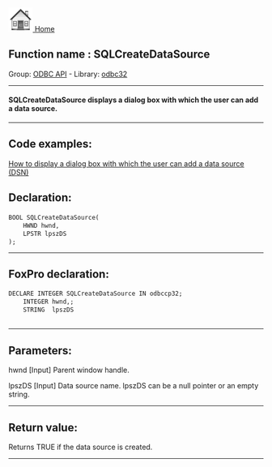 [<img src="../../images/home.png"> Home ](https://github.com/VFPX/Win32API)  

## Function name : SQLCreateDataSource
Group: [ODBC API](../../functions_group.md#ODBC_API)  -  Library: [odbc32](../../../libraries.md#odbc32)  
***  


#### SQLCreateDataSource displays a dialog box with which the user can add a data source.
***  


## Code examples:
[How to display a dialog box with which the user can add a data source (DSN)](../../samples/sample_380.md)  

## Declaration:
```foxpro  
BOOL SQLCreateDataSource(
	HWND hwnd,
	LPSTR lpszDS
);  
```  
***  


## FoxPro declaration:
```foxpro  
DECLARE INTEGER SQLCreateDataSource IN odbccp32;
	INTEGER hwnd,;
	STRING  lpszDS
  
```  
***  


## Parameters:
hwnd 
[Input]
Parent window handle. 

lpszDS 
[Input]
Data source name. lpszDS can be a null pointer or an empty string.   
***  


## Return value:
Returns TRUE if the data source is created.  
***  

